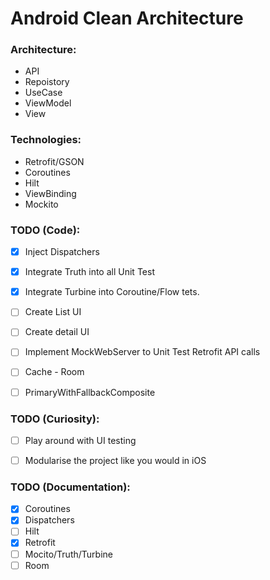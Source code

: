 # Android Clean Architecture

### Architecture:
- API
- Repoistory
- UseCase
- ViewModel
- View

### Technologies:
- Retrofit/GSON
- Coroutines
- Hilt
- ViewBinding
- Mockito


### TODO (Code):
- [x] Inject Dispatchers
- [x] Integrate Truth into all Unit Test
- [x] Integrate Turbine into Coroutine/Flow tets.
- [ ] Create List UI
- [ ] Create detail UI
- [ ] Implement MockWebServer to Unit Test Retrofit API calls
- [ ] Cache - Room
- [ ] PrimaryWithFallbackComposite


### TODO (Curiosity):
- [ ] Play around with UI testing
- [ ] Modularise the project like you would in iOS


### TODO (Documentation):
- [x] Coroutines
- [x] Dispatchers
- [ ] Hilt
- [x] Retrofit
- [ ] Mocito/Truth/Turbine
- [ ] Room
